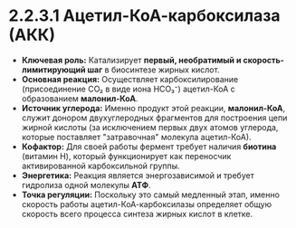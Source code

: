 # 2.2.3.1 Ацетил-КоА-карбоксилаза (АКК)

*   **Ключевая роль:** Катализирует **первый, необратимый и скорость-лимитирующий шаг** в биосинтезе жирных кислот.
*   **Основная реакция:** Осуществляет карбоксилирование (присоединение CO₂ в виде иона HCO₃⁻) ацетил-КоА с образованием **малонил-КоА**.
*   **Источник углерода:** Именно продукт этой реакции, **малонил-КоА**, служит донором двухуглеродных фрагментов для построения цепи жирной кислоты (за исключением первых двух атомов углерода, которые поставляет "затравочная" молекула ацетил-КоА).
*   **Кофактор:** Для своей работы фермент требует наличия **биотина** (витамин H), который функционирует как переносчик активированной карбоксильной группы.
*   **Энергетика:** Реакция является энергозависимой и требует гидролиза одной молекулы **АТФ**.
*   **Точка регуляции:** Поскольку это самый медленный этап, именно скорость работы ацетил-КоА-карбоксилазы определяет общую скорость всего процесса синтеза жирных кислот в клетке.
